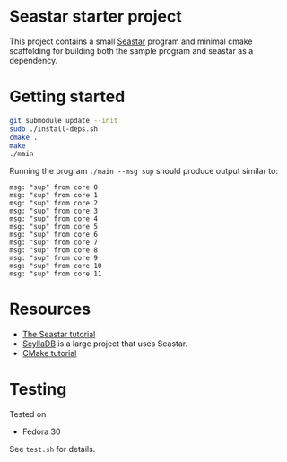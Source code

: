 # Seastar starter project

This project contains a small [Seastar](https://github.com/scylladb/seastar)
program and minimal cmake scaffolding for building both the sample program and
seastar as a dependency.

# Getting started

```bash
git submodule update --init
sudo ./install-deps.sh
cmake .
make
./main
```

Running the program `./main --msg sup` should produce output similar to:

```
msg: "sup" from core 0
msg: "sup" from core 1
msg: "sup" from core 2
msg: "sup" from core 3
msg: "sup" from core 4
msg: "sup" from core 5
msg: "sup" from core 6
msg: "sup" from core 7
msg: "sup" from core 8
msg: "sup" from core 9
msg: "sup" from core 10
msg: "sup" from core 11
```

# Resources

* [The Seastar tutorial](https://github.com/scylladb/seastar/blob/master/doc/tutorial.md)
* [ScyllaDB](https://github.com/scylladb/scylla) is a large project that uses Seastar.
* [CMake tutorial](https://cmake.org/cmake-tutorial/)

# Testing

Tested on

* Fedora 30

See `test.sh` for details.
